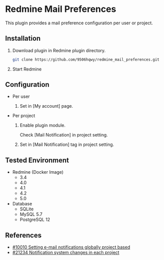 # Redmine Mail Preferences

This plugin provides a mail preference configuration per user or project.

## Installation

1. Download plugin in Redmine plugin directory.
   ```sh
   git clone https://github.com/9506hqwy/redmine_mail_preferences.git
   ```
2. Start Redmine

## Configuration

* Per user

  1. Set in [My account] page.

* Per project

  1. Enable plugin module.
     
     Check [Mail Notification] in project setting.

  2. Set in [Mail Notification] tag in project setting.

## Tested Environment

* Redmine (Docker Image)
  * 3.4
  * 4.0
  * 4.1
  * 4.2
  * 5.0
* Database
  * SQLite
  * MySQL 5.7
  * PostgreSQL 12

## References

- [#10010 Setting e-mail notifications globally project based](https://www.redmine.org/issues/10010)
- [#21234 Notification system changes in each project](https://www.redmine.org/issues/21234)
